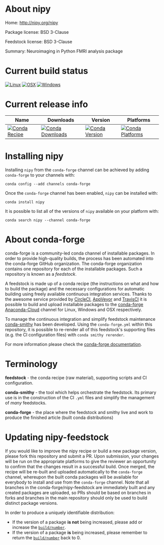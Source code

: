 About nipy
==========

Home: http://nipy.org/nipy

Package license: BSD 3-Clause

Feedstock license: BSD 3-Clause

Summary: Neuroimaging in Python FMRI analysis package



Current build status
====================

[![Linux](https://img.shields.io/circleci/project/github/conda-forge/nipy-feedstock/master.svg?label=Linux)](https://circleci.com/gh/conda-forge/nipy-feedstock)
[![OSX](https://img.shields.io/travis/conda-forge/nipy-feedstock/master.svg?label=macOS)](https://travis-ci.org/conda-forge/nipy-feedstock)
[![Windows](https://img.shields.io/appveyor/ci/conda-forge/nipy-feedstock/master.svg?label=Windows)](https://ci.appveyor.com/project/conda-forge/nipy-feedstock/branch/master)

Current release info
====================

| Name | Downloads | Version | Platforms |
| --- | --- | --- | --- |
| [![Conda Recipe](https://img.shields.io/badge/recipe-nipy-green.svg)](https://anaconda.org/conda-forge/nipy) | [![Conda Downloads](https://img.shields.io/conda/dn/conda-forge/nipy.svg)](https://anaconda.org/conda-forge/nipy) | [![Conda Version](https://img.shields.io/conda/vn/conda-forge/nipy.svg)](https://anaconda.org/conda-forge/nipy) | [![Conda Platforms](https://img.shields.io/conda/pn/conda-forge/nipy.svg)](https://anaconda.org/conda-forge/nipy) |

Installing nipy
===============

Installing `nipy` from the `conda-forge` channel can be achieved by adding `conda-forge` to your channels with:

```
conda config --add channels conda-forge
```

Once the `conda-forge` channel has been enabled, `nipy` can be installed with:

```
conda install nipy
```

It is possible to list all of the versions of `nipy` available on your platform with:

```
conda search nipy --channel conda-forge
```


About conda-forge
=================

conda-forge is a community-led conda channel of installable packages.
In order to provide high-quality builds, the process has been automated into the
conda-forge GitHub organization. The conda-forge organization contains one repository
for each of the installable packages. Such a repository is known as a *feedstock*.

A feedstock is made up of a conda recipe (the instructions on what and how to build
the package) and the necessary configurations for automatic building using freely
available continuous integration services. Thanks to the awesome service provided by
[CircleCI](https://circleci.com/), [AppVeyor](https://www.appveyor.com/)
and [TravisCI](https://travis-ci.org/) it is possible to build and upload installable
packages to the [conda-forge](https://anaconda.org/conda-forge)
[Anaconda-Cloud](https://anaconda.org/) channel for Linux, Windows and OSX respectively.

To manage the continuous integration and simplify feedstock maintenance
[conda-smithy](https://github.com/conda-forge/conda-smithy) has been developed.
Using the ``conda-forge.yml`` within this repository, it is possible to re-render all of
this feedstock's supporting files (e.g. the CI configuration files) with ``conda smithy rerender``.

For more information please check the [conda-forge documentation](https://conda-forge.org/docs/).

Terminology
===========

**feedstock** - the conda recipe (raw material), supporting scripts and CI configuration.

**conda-smithy** - the tool which helps orchestrate the feedstock.
                   Its primary use is in the construction of the CI ``.yml`` files
                   and simplify the management of *many* feedstocks.

**conda-forge** - the place where the feedstock and smithy live and work to
                  produce the finished article (built conda distributions)


Updating nipy-feedstock
=======================

If you would like to improve the nipy recipe or build a new
package version, please fork this repository and submit a PR. Upon submission,
your changes will be run on the appropriate platforms to give the reviewer an
opportunity to confirm that the changes result in a successful build. Once
merged, the recipe will be re-built and uploaded automatically to the
`conda-forge` channel, whereupon the built conda packages will be available for
everybody to install and use from the `conda-forge` channel.
Note that all branches in the conda-forge/nipy-feedstock are
immediately built and any created packages are uploaded, so PRs should be based
on branches in forks and branches in the main repository should only be used to
build distinct package versions.

In order to produce a uniquely identifiable distribution:
 * If the version of a package **is not** being increased, please add or increase
   the [``build/number``](https://conda.io/docs/user-guide/tasks/build-packages/define-metadata.html#build-number-and-string).
 * If the version of a package **is** being increased, please remember to return
   the [``build/number``](https://conda.io/docs/user-guide/tasks/build-packages/define-metadata.html#build-number-and-string)
   back to 0.
